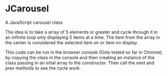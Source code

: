 # JCarousel
A JavaScript carousel class

The idea is to take a array of 5 elements or greater and cycle through it in an infinite loop only displaying 5 items at a time.
The item from the array in the center is considered the selected item on or item on display. 

This code can be run in the browser console (Only tested so far in Chrome), by copying the class in the console and then creating 
an instance of the class passing in an intial array to the constructor. Then call the next and prev methods to see the cycle work.

